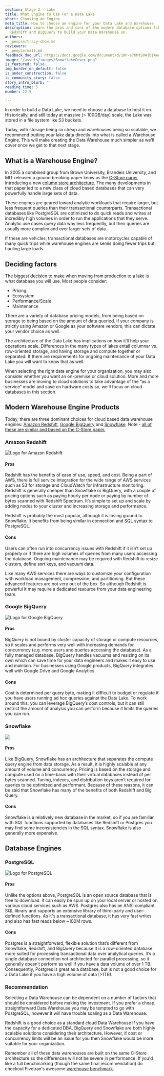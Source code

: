 ```yaml
---
section: Stage 2 - Lake
title: What Engine to Use For a Data Lake
short: Choosing an Engine
meta_title: How to choose an engine for your Data Lake and Warehouse
description: Learn the pros and cons of the modern database options like Snowflake,
  Redshift and BigQuery to build your Data Warehouse on.
authors:
- _people/tracy-chow.md
reviewers:
- _people/matt.md
feedback_doc_url: https://docs.google.com/document/d/1mP-e7OMtS0AjbjAeo1od5U8NdO8Td94fXwoAacCLf2w/edit?usp=sharing
image: "/assets/images/SnowflakeCover.png"
is_featured: false
img_border_on_default: false
is_under_construction: false
is_community_story: false
story_intro_blurb: ''
reading_time: 5
number: 22.5

---
```

In order to build a Data Lake, we need to choose a database to host it on.  Historically, and still today at massive (> 100GB/day) scale, the Lake was stored in a file system like S3 buckets.

Today, with storage being so cheap and warehouses being so scalable, we recommend putting your lake data directly into what is called a Warehouse Engine.  This will make creating the Data Warehouse much simpler as we'll cover once we get to that next stage.

## What is a Warehouse Engine?

In 2005 a combined group from Brown University, Brandeis University, and MIT released a ground breaking paper know as the [C-Store paper](http://people.brandeis.edu/\~nga/papers/VLDB05.pdf) introducing a new [column store architecture](/data-modeling-101/row-vs-column-oriented-databases/).  The many developments in that paper led to a new class of cloud based databases that can very powerfully handle large sets of data.

These engines are geared toward analytic workloads that require larger, but less frequent queries than their transactional counterparts.  Transactional databases like PostgreSQL are optimized to do quick reads and writes at incredibly high volumes in order to run the applications that they serve. Analytic use cases query data way less frequently, but their queries are usually more complex and over larger sets of data.

<!-- TODO: Would be a great visual here I think - draw a semi and a scooter and maybe list "fast, many trips, low payload" vs "slow, few trips, heavy payload"   -->

If these are vehicles, transactional databases are motorcycles capable of many quick trips while warehouse engines are semis doing fewer trips but hauling large loads.

## Deciding factors

The biggest decision to make when moving from production to a lake is what database you will use. Most people consider:

* Pricing
* Ecosystem
* Performance/Scale
* Maintenance

There are a variety of database pricing models, from being based on storage to being based on the amount of data queried. If your company is strictly using Amazon or Google as your software vendors, this can dictate your vendor choice as well.

The architecture of the Data Lake has implications on how it’ll help your operations scale. Differences in the many types of lakes entail columnar vs. row-oriented storage, and having storage and compute together or separated. If there are requirements for ongoing maintenance of your Data Lake you will want to know that as well.

When selecting the right data engine for your organization, you may also consider whether you want an on-premise or cloud solution. More and more businesses are moving to cloud solutions to take advantage of the “as a service” model and save on hardware costs so, we'll focus on cloud databases in this section.

## Modern Warehouse Engine Products

Today, there are three dominant choices for cloud based data warehouse engines: [Amazon Redshift](#amazon-redshift), [Google BigQuery](#google-bigquery) and [Snowflake](#snowflake).  Note - [all of these are similar and based on the C-Store paper.](https://dataschool.com/data-modeling-101/row-vs-column-oriented-databases/)

### Amazon Redshift

![Logo for Amazon Redshift](/assets/images/AmazonRedshiftLogo.png "Amazon Redshift")

#### Pros

Redshift has the benefits of ease of use, speed, and cost. Being a part of AWS, there is full service integration for the wide range of AWS services such as S3 for storage and CloudWatch for infrastructure monitoring. Redshift is generally cheaper than Snowflake or BigQuery, with a couple of pricing options such as paying hourly per node or paying by number of bytes scanned with Redshift Spectrum. It’s simple to set up and scale by adding nodes to your cluster and increasing storage and performance.

Redshift is probably the most popular, although it is losing ground to Snowflake. It benefits from being similar in connection and SQL syntax to PostgreSQL.

#### Cons

Users can often run into concurrency issues with Redshift if it isn’t set up properly or if there are high volumes of queries from many users accessing the database. Ongoing maintenance may be required with Redshift to resize clusters, define sort keys, and vacuum data.

Like many AWS services there are ways to customize your configuration with workload management, compression, and partitioning. But these advanced features are not very out of the box. So although Redshift is powerful it may require a dedicated resource from your data engineering team.

### Google BigQuery

![Logo for Google BigQuery](/assets/images/GoogleBigQueryLogo.png "Google BigQuery")

#### Pros

BigQuery is not bound by cluster capacity of storage or compute resources, so it scales and performs very well with increasing demands for concurrency (e.g. more users and queries accessing the database). As a fully managed database, BigQuery handles vacuums and resizing on its own which can save time for your data engineers and makes it easy to use and maintain. For businesses using Google products, BigQuery integrates well with Google Drive and Google Analytics.

#### Cons

Cost is determined per query byte, making it difficult to budget or regulate if you have users running ad hoc queries against the Data Lake. To work around this, you can leverage BigQuery’s cost controls, but it can still restrict the amount of analysis you can perform because it limits the queries you can run.

### Snowflake

![](/assets/images/SnowflakeLogo.png)

#### Pros

Like BigQuery, Snowflake has an architecture that separates the compute query engine from data storage. As a result, it is highly scalable at any amount of volume and concurrency. Pricing is based on the storage and compute used on a time-basis with their virtual databases instead of per bytes scanned. Tuning, indexes, and distribution keys aren’t required for queries to be optimized and performant. Because of these reasons, it can be said that Snowflake has many of the benefits of both Redshift and Big Query.

#### Cons

Snowflake is a relatively new database in the market, so if you are familiar with SQL functions supported by databases like Redshift or Postgres you may find some inconsistencies in the SQL syntax. Snowflake is also generally more expensive.

## Database Engines

### PostgreSQL

![Logo for PostgreSQL](/assets/images/PostgreSQLLogo.png "PostgreSQL")

#### Pros

Unlike the options above, PostgreSQL is an open source database that is free to download. It can easily be spun up on your local server or hosted on various cloud services such as AWS. Postgres also has an ANSI compliant SQL library and supports an extensive library of third-party and user-defined functions. As it's a transactional database, it has very fast writes and also has fast reads below \~100M rows.

#### Cons

Postgres is a straightforward, flexible solution that’s different from Snowflake, Redshift, and BigQuery because it is a row-oriented database more suited for processing transactional data over analytical queries. It’s a single database connection not architected for parallel processing, so it generally doesn’t perform as well if you have a data volume of over 1 TB. Consequently, Postgres is great as a database, but is not a good choice for a Data Lake if you have a high volume of data (>1TB).

### Recommendation

Selecting a Data Warehouse can be dependent on a number of factors that should be considered before making the investment. If you prefer a cheap, straightforward Data Warehouse you may be tempted to go with PostgreSQL, however it will have trouble scaling as a Data Warehouse.

Redshift is a good choice as a standard cloud Data Warehouse if you have the capacity for a dedicated DBA. BigQuery and Snowflake are both highly scalable solutions considering their architecture. However, if cost or concurrency limits will be an issue for you then Snowflake would be more suitable for your organization.

Remember all of these data warehouses are built on the same C-Store architecture so the differences will not be severe in performance. If you'd like a full benchmarking (though the same final recommendation) do checkout Fivetran's awesome [warehouse benchmark](https://fivetran.com/blog/warehouse-benchmark).

<!-- ## Selecting an ETL/ELT Process

Once you have selected your data warehouse solution, you will need to decide how to set up your ETL or ELT to load data from your data lake into your data warehouse and convert the raw data into something meaningful. ETL has been the traditional method for data warehouses, however ELT has been growing in popularity due to its compatibility with cloud systems. -->

<!-- ### View and dbt

![Logo for dbt](/assets/images/dbtLogo (1).png "dbt")

Doing an ETL/ELT in the same place, such as if you are using Redshift for both your database and data warehouse, simplifies your process and keeps your data stack lean. This is desirable because you will have less environments and tools to manage and your data will be housed in one location. You can do it without having to extract and load. Transform only! -->

<!--

These are handled in other sections already

### Performance

In an ETL process the data is typically extracted and first put into a staging area, as opposed to an ELT approach which has all the raw data loaded in your system from the get go. In ELT, because the data is already loaded, users don’t need to wait for the entire process to finish before they can access the data.

In addition to the benefit of accessing the raw data faster, with the transformation performed at query runtime, a query can be run concurrently with other queries. With cloud systems that make it easy to scale storage and processing power, ELT also allows for greater flexibility and lower maintenance. Resources can be added as needed for intensive transformation tasks. And because the data is always available, the ETL process does not need to be modified to make changes to your warehouse.

### Access

Another thing to consider when choosing between ETL and ELT is seeing who should have access to the data warehouse. If there are non-technical users who will also be accessing the data warehouse, then having them exposed to raw data may not be ideal. In that scenario it would be preferable to have the data engineers or data team do the data manipulation in creating summary tables or materialized views. -->

<!--- TODO: We need to explain file based options for the lake - like S3.  --->